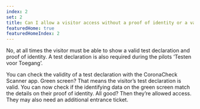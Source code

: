```yaml
---
index: 2
set: 2
title: Can I allow a visitor access without a proof of identity or a valid test declaration in the CoronaCheck app or on paper?
featuredHome: true
featuredHomeIndex: 2
---
```

No, at all times the visitor must be able to show a valid test declaration and proof of identity.  A test declaration is also required during the pilots ‘Testen voor Toegang’.  

You can check the validity of a test declaration with the CoronaCheck Scanner app. Green screen? That means the visitor’s test declaration is valid. You can now check if the identifying data on the green screen match the details on their proof of identity. All good? Then they’re allowed access. They may also need an additional entrance ticket. 
